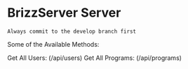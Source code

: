 # BrizzServer Server

```Always commit to the develop branch first```

Some of the Available Methods:

Get All Users: (/api/users)
Get All Programs: (/api/programs)
